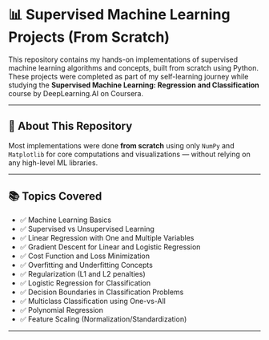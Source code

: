 # 📊 Supervised Machine Learning Projects (From Scratch)

This repository contains my hands-on implementations of supervised machine learning algorithms and concepts, built from scratch using Python. These projects were completed as part of my self-learning journey while studying the **Supervised Machine Learning: Regression and Classification** course by DeepLearning.AI on Coursera.

---

## 📌 About This Repository

Most implementations were done **from scratch** using only `NumPy` and `Matplotlib` for core computations and visualizations — without relying on any high-level ML libraries.  

---

## 📚 Topics Covered

- ✅ Machine Learning Basics
- ✅ Supervised vs Unsupervised Learning
- ✅ Linear Regression with One and Multiple Variables
- ✅ Gradient Descent for Linear and Logistic Regression
- ✅ Cost Function and Loss Minimization
- ✅ Overfitting and Underfitting Concepts
- ✅ Regularization (L1 and L2 penalties)
- ✅ Logistic Regression for Classification
- ✅ Decision Boundaries in Classification Problems
- ✅ Multiclass Classification using One-vs-All
- ✅ Polynomial Regression
- ✅ Feature Scaling (Normalization/Standardization)

---

